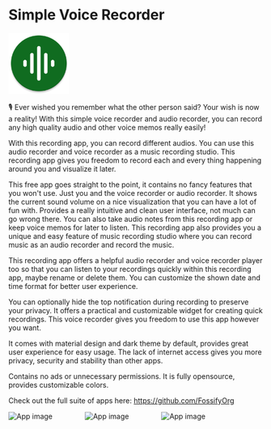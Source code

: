 # Simple Voice Recorder
<img alt="Logo" src="graphics/icon.webp" width="120" />

🎙 Ever wished you remember what the other person said? Your wish is now a reality! With this simple voice recorder and audio recorder, you can record any high quality audio and other voice memos really easily! 

With this recording app, you can record different audios. You can use this audio recorder and voice recorder as a music recording studio. This recording app gives you freedom to record each and every thing happening around you and visualize it later.

This free app goes straight to the point, it contains no fancy features that you won't use. Just you and the voice recorder or audio recorder. It shows the current sound volume on a nice visualization that you can have a lot of fun with. Provides a really intuitive and clean user interface, not much can go wrong there. You can also take audio notes from this recording app or keep voice memos for later to listen. This recording app also provides you a unique and easy feature of music recording studio where you can record music as an audio recorder and record the music.

This recording app offers a helpful audio recorder and voice recorder player too so that you can listen to your recordings quickly within this recording app, maybe rename or delete them. You can customize the shown date and time format for better user experience.

You can optionally hide the top notification during recording to preserve your privacy. It offers a practical and customizable widget for creating quick recordings. This voice recorder gives you freedom to use this app however you want.

It comes with material design and dark theme by default, provides great user experience for easy usage. The lack of internet access gives you more privacy, security and stability than other apps.

Contains no ads or unnecessary permissions. It is fully opensource, provides customizable colors.

Check out the full suite of apps here:
https://github.com/FossifyOrg

<div style="display:flex;">
<img alt="App image" src="fastlane/metadata/android/en-US/images/phoneScreenshots/1_en-US.jpeg" width="30%">
<img alt="App image" src="fastlane/metadata/android/en-US/images/phoneScreenshots/2_en-US.jpeg" width="30%">
<img alt="App image" src="fastlane/metadata/android/en-US/images/phoneScreenshots/3_en-US.jpeg" width="30%">
</div>
